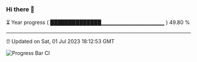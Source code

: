 ### Hi there 👋

⏳ Year progress { ██████████████▁▁▁▁▁▁▁▁▁▁▁▁▁▁▁▁ } 49.80 %

---

⏰ Updated on Sat, 01 Jul 2023 18:12:53 GMT

![Progress Bar CI](https://github.com/liununu/liununu/workflows/Progress%20Bar%20CI/badge.svg)
